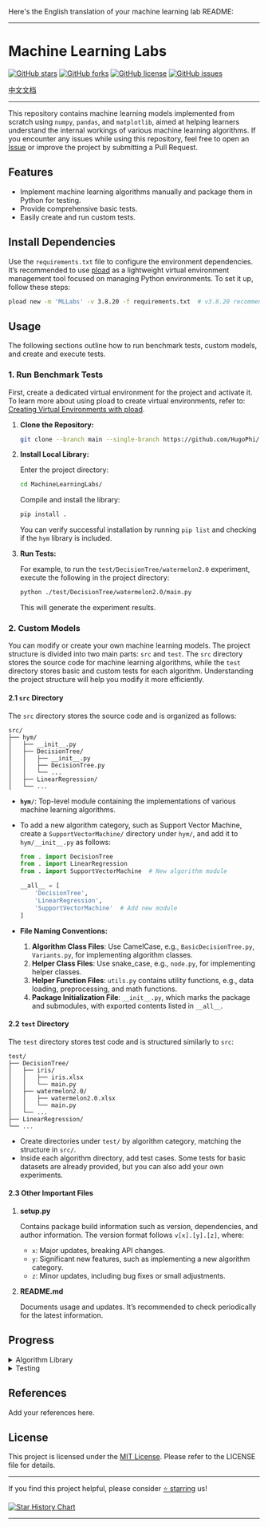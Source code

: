 Here's the English translation of your machine learning lab README:

---

# Machine Learning Labs

[![GitHub stars](https://img.shields.io/github/stars/HugoPhi/MachineLearningLabs.svg?style=social)](https://github.com/HugoPhi/MachineLearningLabs/stargazers)
[![GitHub forks](https://img.shields.io/github/forks/HugoPhi/MachineLearningLabs.svg?style=social)](https://github.com/HugoPhi/MachineLearningLabs/network/members)
[![GitHub license](https://img.shields.io/github/license/HugoPhi/MachineLearningLabs.svg)](https://github.com/HugoPhi/MachineLearningLabs/blob/main/LICENSE)
[![GitHub issues](https://img.shields.io/github/issues/HugoPhi/MachineLearningLabs.svg)](https://github.com/HugoPhi/MachineLearningLabs/issues)

[中文文档](README.md)

---

This repository contains machine learning models implemented from scratch using `numpy`, `pandas`, and `matplotlib`, aimed at helping learners understand the internal workings of various machine learning algorithms. If you encounter any issues while using this repository, feel free to open an [Issue](https://github.com/HugoPhi/MachineLearningLabs/issues) or improve the project by submitting a Pull Request.

## Features

- Implement machine learning algorithms manually and package them in Python for testing.
- Provide comprehensive basic tests.
- Easily create and run custom tests.

## Install Dependencies

Use the `requirements.txt` file to configure the environment dependencies. It’s recommended to use [pload](https://github.com/HugoPhi/python_venv_loader) as a lightweight virtual environment management tool focused on managing Python environments. To set it up, follow these steps:

```bash
pload new -m 'MLLabs' -v 3.8.20 -f requirements.txt  # v3.8.20 recommended; other versions not tested.
```

## Usage

The following sections outline how to run benchmark tests, custom models, and create and execute tests.

### 1. Run Benchmark Tests

First, create a dedicated virtual environment for the project and activate it. To learn more about using pload to create virtual environments, refer to: [Creating Virtual Environments with pload](https://github.com/HugoPhi/python_venv_loader).

1. **Clone the Repository:**

    ```bash
    git clone --branch main --single-branch https://github.com/HugoPhi/MachineLearningLabs.git
    ```

2. **Install Local Library:**

    Enter the project directory:

    ```bash
    cd MachineLearningLabs/
    ```

    Compile and install the library:

    ```bash
    pip install .
    ```

    You can verify successful installation by running `pip list` and checking if the `hym` library is included.

3. **Run Tests:**

    For example, to run the `test/DecisionTree/watermelon2.0` experiment, execute the following in the project directory:

    ```bash
    python ./test/DecisionTree/watermelon2.0/main.py
    ```

    This will generate the experiment results.

### 2. Custom Models

You can modify or create your own machine learning models. The project structure is divided into two main parts: `src` and `test`. The `src` directory stores the source code for machine learning algorithms, while the `test` directory stores basic and custom tests for each algorithm. Understanding the project structure will help you modify it more efficiently.

#### 2.1 `src` Directory

The `src` directory stores the source code and is organized as follows:

```
src/
├── hym/
│   ├── __init__.py
│   ├── DecisionTree/
│   │   ├── __init__.py
│   │   ├── DecisionTree.py
│   │   └── ...
│   ├── LinearRegression/
│   └── ...
```

- **`hym/`**: Top-level module containing the implementations of various machine learning algorithms.
- To add a new algorithm category, such as Support Vector Machine, create a `SupportVectorMachine/` directory under `hym/`, and add it to `hym/__init__.py` as follows:

    ```python
    from . import DecisionTree
    from . import LinearRegression
    from . import SupportVectorMachine  # New algorithm module

    __all__ = [
        'DecisionTree',
        'LinearRegression',
        'SupportVectorMachine'  # Add new module
    ]
    ```

- **File Naming Conventions:**

    1. **Algorithm Class Files**: Use CamelCase, e.g., `BasicDecisionTree.py`, `Variants.py`, for implementing algorithm classes.
    2. **Helper Class Files**: Use snake_case, e.g., `node.py`, for implementing helper classes.
    3. **Helper Function Files**: `utils.py` contains utility functions, e.g., data loading, preprocessing, and math functions.
    4. **Package Initialization File**: `__init__.py`, which marks the package and submodules, with exported contents listed in `__all__`.

#### 2.2 `test` Directory

The `test` directory stores test code and is structured similarly to `src`:

```
test/
├── DecisionTree/
│   ├── iris/
│   │   ├── iris.xlsx
│   │   └── main.py
│   ├── watermelon2.0/
│   │   ├── watermelon2.0.xlsx
│   │   └── main.py
│   └── ...
├── LinearRegression/
└── ...
```

- Create directories under `test/` by algorithm category, matching the structure in `src/`.
- Inside each algorithm directory, add test cases. Some tests for basic datasets are already provided, but you can also add your own experiments.

#### 2.3 Other Important Files

1. **setup.py**

    Contains package build information such as version, dependencies, and author information. The version format follows `v[x].[y].[z]`, where:

    - `x`: Major updates, breaking API changes.
    - `y`: Significant new features, such as implementing a new algorithm category.
    - `z`: Minor updates, including bug fixes or small adjustments.

2. **README.md**

    Documents usage and updates. It’s recommended to check periodically for the latest information.

## Progress

<details>
<summary>Algorithm Library</summary>

- [ ] **Supervised Learning**
  - [ ] Linear Regression
  - [x] Logistic Regression
  - [x] Decision Tree
    - [x] ID3
    - [x] C4.5
    - [ ] CART
  - [ ] Support Vector Machine
  - [ ] Neural Networks
- [ ] **Unsupervised Learning**
  - [ ] K-means Clustering
  - [ ] Principal Component Analysis
     
</details>

<details>
<summary>Testing</summary>

- [ ] **Supervised Learning**
  - [ ] Linear Regression
  - [x] Logistic Regression
    - [x] iris
  - [x] Decision Tree
    - [x] watermelon2.0
    - [x] iris
    - [ ] ice-cream
    - [x] wine quality
    - [ ] house price
  - [ ] Support Vector Machine
  - [ ] Neural Networks
- [ ] **Unsupervised Learning**
  - [ ] K-means Clustering
  - [ ] Principal Component Analysis

</details>

## References

Add your references here.

## License

This project is licensed under the [MIT License](LICENSE). Please refer to the LICENSE file for details.

---

If you find this project helpful, please consider [⭐️ starring](https://github.com/HugoPhi/MachineLearningLabs) us!

[![Star History Chart](https://api.star-history.com/svg?repos=HugoPhi/MachineLearningLabs&type=Timeline)](https://star-history.com/#HugoPhi/MachineLearningLabs&Timeline)

---

